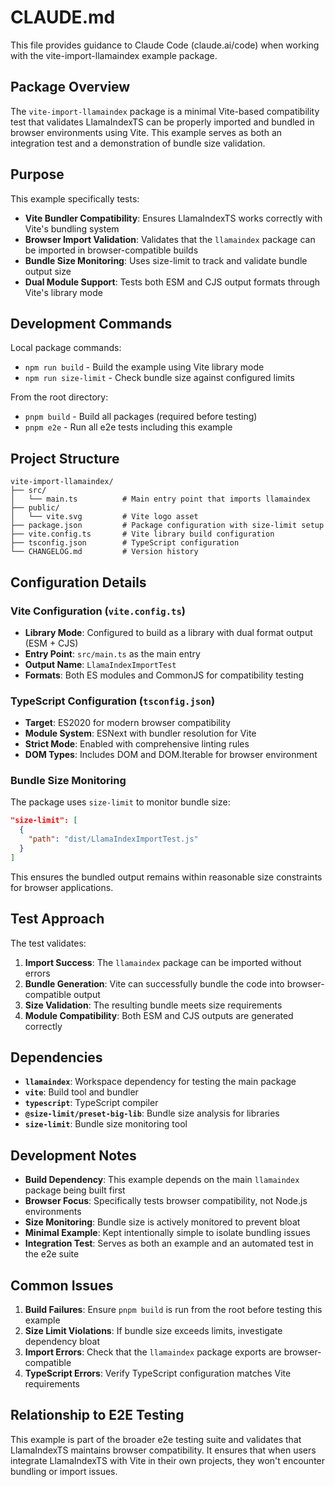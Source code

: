 # CLAUDE.md

This file provides guidance to Claude Code (claude.ai/code) when working with the vite-import-llamaindex example package.

## Package Overview

The `vite-import-llamaindex` package is a minimal Vite-based compatibility test that validates LlamaIndexTS can be properly imported and bundled in browser environments using Vite. This example serves as both an integration test and a demonstration of bundle size validation.

## Purpose

This example specifically tests:

- **Vite Bundler Compatibility**: Ensures LlamaIndexTS works correctly with Vite's bundling system
- **Browser Import Validation**: Validates that the `llamaindex` package can be imported in browser-compatible builds
- **Bundle Size Monitoring**: Uses size-limit to track and validate bundle output size
- **Dual Module Support**: Tests both ESM and CJS output formats through Vite's library mode

## Development Commands

Local package commands:

- `npm run build` - Build the example using Vite library mode
- `npm run size-limit` - Check bundle size against configured limits

From the root directory:

- `pnpm build` - Build all packages (required before testing)
- `pnpm e2e` - Run all e2e tests including this example

## Project Structure

```
vite-import-llamaindex/
├── src/
│   └── main.ts          # Main entry point that imports llamaindex
├── public/
│   └── vite.svg         # Vite logo asset
├── package.json         # Package configuration with size-limit setup
├── vite.config.ts       # Vite library build configuration
├── tsconfig.json        # TypeScript configuration
└── CHANGELOG.md         # Version history
```

## Configuration Details

### Vite Configuration (`vite.config.ts`)

- **Library Mode**: Configured to build as a library with dual format output (ESM + CJS)
- **Entry Point**: `src/main.ts` as the main entry
- **Output Name**: `LlamaIndexImportTest`
- **Formats**: Both ES modules and CommonJS for compatibility testing

### TypeScript Configuration (`tsconfig.json`)

- **Target**: ES2020 for modern browser compatibility
- **Module System**: ESNext with bundler resolution for Vite
- **Strict Mode**: Enabled with comprehensive linting rules
- **DOM Types**: Includes DOM and DOM.Iterable for browser environment

### Bundle Size Monitoring

The package uses `size-limit` to monitor bundle size:

```json
"size-limit": [
  {
    "path": "dist/LlamaIndexImportTest.js"
  }
]
```

This ensures the bundled output remains within reasonable size constraints for browser applications.

## Test Approach

The test validates:

1. **Import Success**: The `llamaindex` package can be imported without errors
2. **Bundle Generation**: Vite can successfully bundle the code into browser-compatible output
3. **Size Validation**: The resulting bundle meets size requirements
4. **Module Compatibility**: Both ESM and CJS outputs are generated correctly

## Dependencies

- **`llamaindex`**: Workspace dependency for testing the main package
- **`vite`**: Build tool and bundler
- **`typescript`**: TypeScript compiler
- **`@size-limit/preset-big-lib`**: Bundle size analysis for libraries
- **`size-limit`**: Bundle size monitoring tool

## Development Notes

- **Build Dependency**: This example depends on the main `llamaindex` package being built first
- **Browser Focus**: Specifically tests browser compatibility, not Node.js environments
- **Size Monitoring**: Bundle size is actively monitored to prevent bloat
- **Minimal Example**: Kept intentionally simple to isolate bundling issues
- **Integration Test**: Serves as both an example and an automated test in the e2e suite

## Common Issues

1. **Build Failures**: Ensure `pnpm build` is run from the root before testing this example
2. **Size Limit Violations**: If bundle size exceeds limits, investigate dependency bloat
3. **Import Errors**: Check that the `llamaindex` package exports are browser-compatible
4. **TypeScript Errors**: Verify TypeScript configuration matches Vite requirements

## Relationship to E2E Testing

This example is part of the broader e2e testing suite and validates that LlamaIndexTS maintains browser compatibility. It ensures that when users integrate LlamaIndexTS with Vite in their own projects, they won't encounter bundling or import issues.
